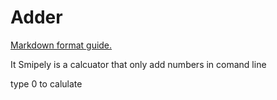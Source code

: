 # Adder

[Markdown format guide.](https://www.markdownguide.org/cheat-sheet)

It Smipely is a calcuator that only add numbers in comand line

type 0 to calulate 
